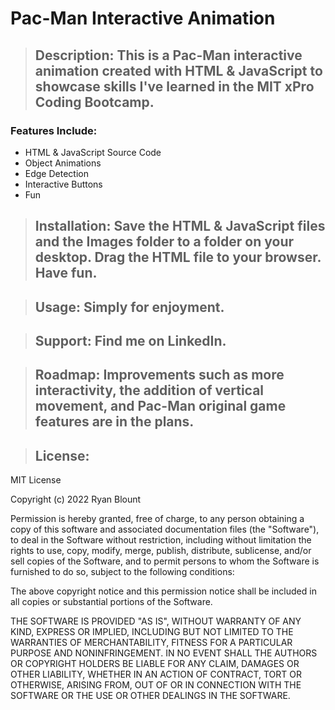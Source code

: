 # Pac-Man Interactive Animation

> ## Description: This is a Pac-Man interactive animation created with HTML & JavaScript to showcase skills I've learned in the MIT xPro Coding Bootcamp.
### Features Include:
- HTML & JavaScript Source Code
- Object Animations
- Edge Detection
- Interactive Buttons
- Fun
   
> ## **Installation:** Save the HTML & JavaScript files and the Images folder to a folder on your desktop. Drag the HTML file to your browser. Have fun.

> ## **Usage:** Simply for enjoyment.

> ## **Support:** Find me on LinkedIn.

> ## **Roadmap:** Improvements such as more interactivity, the addition of vertical movement, and Pac-Man original game features are in the plans.

> ## **License:**

  MIT License

  Copyright (c) 2022 Ryan Blount

  Permission is hereby granted, free of charge, to any person obtaining a copy
  of this software and associated documentation files (the "Software"), to deal
  in the Software without restriction, including without limitation the rights
  to use, copy, modify, merge, publish, distribute, sublicense, and/or sell
  copies of the Software, and to permit persons to whom the Software is
  furnished to do so, subject to the following conditions:

  The above copyright notice and this permission notice shall be included in all
  copies or substantial portions of the Software.

  THE SOFTWARE IS PROVIDED "AS IS", WITHOUT WARRANTY OF ANY KIND, EXPRESS OR
  IMPLIED, INCLUDING BUT NOT LIMITED TO THE WARRANTIES OF MERCHANTABILITY,
  FITNESS FOR A PARTICULAR PURPOSE AND NONINFRINGEMENT. IN NO EVENT SHALL THE
  AUTHORS OR COPYRIGHT HOLDERS BE LIABLE FOR ANY CLAIM, DAMAGES OR OTHER
  LIABILITY, WHETHER IN AN ACTION OF CONTRACT, TORT OR OTHERWISE, ARISING FROM,
  OUT OF OR IN CONNECTION WITH THE SOFTWARE OR THE USE OR OTHER DEALINGS IN THE
  SOFTWARE.
